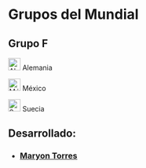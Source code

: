 # Grupos del Mundial

## Grupo F
<img alt="Alemania" src="http://flags.fmcdn.net/data/flags/w580/de.png" width="25" height="25"> Alemania

<img alt="México" src="http://flags.fmcdn.net/data/flags/w580/mx.png" width="25" height="25"> México

<img alt="Suecia" src="http://flags.fmcdn.net/data/flags/w580/se.png" width="25" height="25"> Suecia



## Desarrollado:
- ### [Maryon Torres](https://twitter.com/maryitotr)
